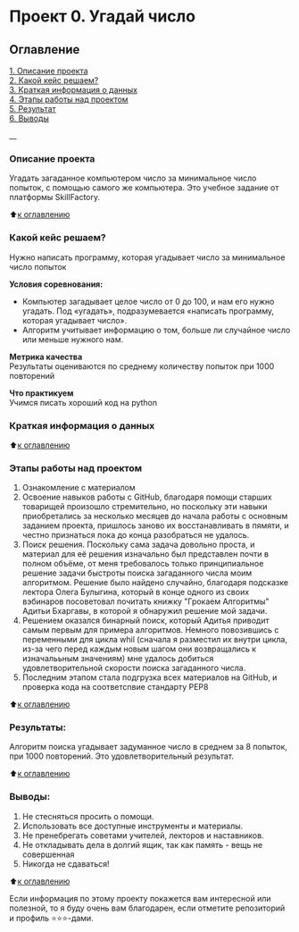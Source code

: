 # Проект 0. Угадай число

## Оглавление  
[1. Описание проекта](#Описание-проекта)  
[2. Какой кейс решаем?](#Какой-кейс-решаем)  
[3. Краткая информация о данных](#Краткая-информация-о-данных)  
[4. Этапы работы над проектом](#Этапы-работы-над-проектом)  
[5. Результат](#Результат)    
[6. Выводы](#Выводы) 

__

### Описание проекта    
Угадать загаданное компьютером число за минимальное число попыток, с помощью самого же компьютера. 
Это учебное задание от платформы SkillFactory.

:arrow_up:[к оглавлению](#Оглавление)


### Какой кейс решаем?    
Нужно написать программу, которая угадывает число за минимальное число попыток

**Условия соревнования:**  
- Компьютер загадывает целое число от 0 до 100, и нам его нужно угадать. Под «угадать», подразумевается «написать программу, которая угадывает число».
- Алгоритм учитывает информацию о том, больше ли случайное число или меньше нужного нам.

**Метрика качества**     
Результаты оцениваются по среднему количеству попыток при 1000 повторений

**Что практикуем**     
Учимся писать хороший код на python


### Краткая информация о данных

:arrow_up:[к оглавлению](#Оглавление)


### Этапы работы над проектом  
1. Ознакомление с материалом
2. Освоение навыков работы с GitHub, благодаря помощи старших товарищей произошло стремительно, но поскольку эти навыки приобретались за несколько месяцев до начала работы с основным заданием проекта, пришлось заново их восстанавливать в пямяти, и честно признаться пока до конца разобраться не удалось. 
3. Поиск решения. Поскольку сама задача довольно проста, и материал для её решения изначально был представлен почти в полном объёме, от меня требовалось только принципиальное решение задачи быстроты поиска загаданного числа моим алгоритмом. Решение было найдено случайно, благодаря подсказке лектора Олега Булыгина, который в конце одного из своих вэбинаров посоветовал почитать книжку "Грокаем Алгоритмы" Адитьи Бхаргавы, в которой я обнаружил решение мой задачи. 
4. Решением оказался бинарный поиск, который Адитья приводит самым первым для примера алгоритмов. Немного повозившись с переменными для цикла whil (сначала я разместил их внутри цикла, из-за чего перед каждым новым шагом они возвращались к изначалььным значениям) мне удалось добиться удовлетворительной скорости поиска загаданного числа. 
5. Последним этапом стала подгрузка всех материалов на GitHub, и проверка кода на соответсnвие стандарту PEP8 

:arrow_up:[к оглавлению](#Оглавление)


### Результаты:  

Алгоритм поиска угадывает задуманное число в среднем за 8 попыток, при 1000 повторений. Это удовлетворительный результат. 

:arrow_up:[к оглавлению](#Оглавление)


### Выводы:  

1. Не стесняться просить о помощи.
2. Использовать все доступные инструменты и материалы.
3. Не пренебрегать советами учителей, лекторов и наставников.
4. Не откладывать дела в долгий ящик, так как память - вещь не совершенная
5. Никогда не сдаваться! 

:arrow_up:[к оглавлению](#Оглавление)


Если информация по этому проекту покажется вам интересной или полезной, то я буду очень вам благодарен, если отметите репозиторий и профиль ⭐️⭐️⭐️-дами.